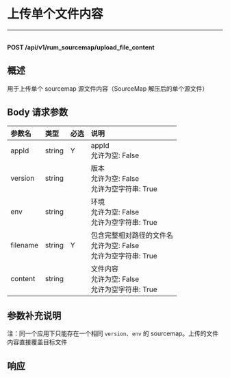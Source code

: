 # 上传单个文件内容

---

<br />**POST /api/v1/rum_sourcemap/upload_file_content**

## 概述
用于上传单个 sourcemap 源文件内容（SourceMap 解压后的单个源文件）




## Body 请求参数

| 参数名        | 类型     | 必选   | 说明              |
|:-----------|:-------|:-----|:----------------|
| appId | string | Y | appId<br>允许为空: False <br> |
| version | string |  | 版本<br>允许为空: False <br>允许为空字符串: True <br> |
| env | string |  | 环境<br>允许为空: False <br>允许为空字符串: True <br> |
| filename | string | Y | 包含完整相对路径的文件名<br>允许为空: False <br>允许为空字符串: True <br> |
| content | string |  | 文件内容<br>允许为空: False <br>允许为空字符串: True <br> |

## 参数补充说明

注：同一个应用下只能存在一个相同 `version`、`env` 的 sourcemap。上传的文件内容直接覆盖目标文件






## 响应
```shell
 
```




